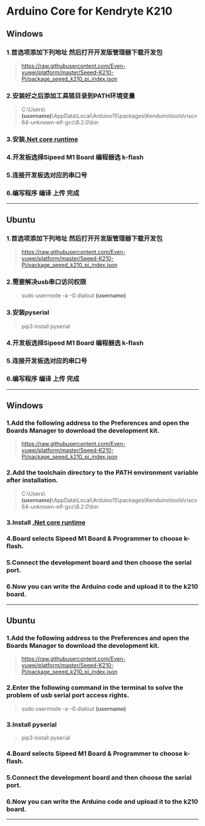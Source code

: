 # Arduino Core for Kendryte K210
## Windows
### 1.首选项添加下列地址 然后打开开发版管理器下载开发包
>https://raw.githubusercontent.com/Even-yuwei/platform/master/Seeed-K210-Pi/package_seeed_k210_pi_index.json
### 2.安装好之后添加工具链目录到PATH环境变量
>C:\Users\\**(username)**\AppData\Local\Arduino15\packages\Kenduino\tools\riscv64-unknown-elf-gcc\8.2.0\bin
### 3.安装[.Net core runtime](https://download.visualstudio.microsoft.com/download/pr/3f05ee2d-5372-43d6-9562-be86632a53d4/1361281426efa7ff206289adb0411f55/dotnet-runtime-3.0.0-preview3-27503-5-win-x64.exe)
### 4.开发板选择Sipeed M1 Board 编程器选 k-flash
### 5.连接开发板选对应的串口号
### 6.编写程序 编译 上传 完成
----
## Ubuntu
### 1.首选项添加下列地址 然后打开开发版管理器下载开发包
>https://raw.githubusercontent.com/Even-yuwei/platform/master/Seeed-K210-Pi/package_seeed_k210_pi_index.json
### 2.需要解决usb串口访问权限
>sudo usermode -a -G dialout **(username)**
### 3.安装pyserial
>pip3 install pyserial
### 4.开发板选择Sipeed M1 Board 编程器选 k-flash
### 5.连接开发板选对应的串口号
### 6.编写程序 编译 上传 完成
----
## Windows
### 1.Add the following address to the **Preferences** and open the **Boards Manager** to download the development kit.
>https://raw.githubusercontent.com/Even-yuwei/platform/master/Seeed-K210-Pi/package_seeed_k210_pi_index.json
### 2.Add the toolchain directory to the PATH environment variable after installation.
>C:\Users\\**(username)**\AppData\Local\Arduino15\packages\Kenduino\tools\riscv64-unknown-elf-gcc\8.2.0\bin
### 3.Install [.Net core runtime](https://download.visualstudio.microsoft.com/download/pr/3f05ee2d-5372-43d6-9562-be86632a53d4/1361281426efa7ff206289adb0411f55/dotnet-runtime-3.0.0-preview3-27503-5-win-x64.exe)
### 4.Board selects Sipeed M1 Board & Programmer to choose k-flash.
### 5.Connect the development board and then choose the serial port.
### 6.Now you can write the Arduino code and upload it to the k210 board.
----
## Ubuntu
### 1.Add the following address to the **Preferences** and open the **Boards Manager** to download the development kit.
>https://raw.githubusercontent.com/Even-yuwei/platform/master/Seeed-K210-Pi/package_seeed_k210_pi_index.json
### 2.Enter the following command in the terminal to solve the problem of usb serial port access rights.
>sudo usermode -a -G dialout **(username)**
### 3.Install pyserial
>pip3 install pyserial
### 4.Board selects Sipeed M1 Board & Programmer to choose k-flash.
### 5.Connect the development board and then choose the serial port.
### 6.Now you can write the Arduino code and upload it to the k210 board.
----